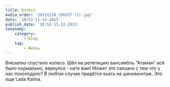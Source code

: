 ```yaml
---
title: Колесо
media_order: '20131210_190337 (1).jpg'
date: '19:53 11-12-2013'
publish_date: '19:53 11-12-2013'
taxonomy:
    category:
        - Blog
    tag:
        - Жизнь
---
```


Внезапно спустило колесо. Шёл на репетицию вансамбль "Атаман" всё было нормально, вернулся - нате вам! Может это связано с тем что у нас похолодало? В любом случае придётся ехать на шиномонтаж.
Это еще Lada Kalina.